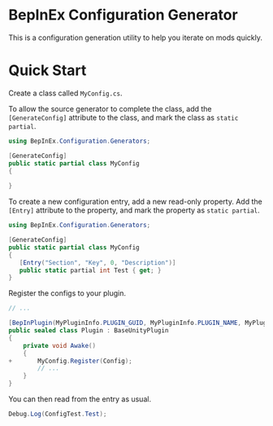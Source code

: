 ﻿# BepInEx Configuration Generator

This is a configuration generation utility to help you iterate on mods quickly.

# Quick Start

Create a class called `MyConfig.cs`.

To allow the source generator to complete the class,
add the `[GenerateConfig]` attribute to the class, and mark the class as `static partial`.

```cs
using BepInEx.Configuration.Generators;

[GenerateConfig]
public static partial class MyConfig
{
    
}
```

To create a new configuration entry, add a new read-only property.
Add the `[Entry]` attribute to the property, and mark the property as `static partial`.

```cs
using BepInEx.Configuration.Generators;

[GenerateConfig]
public static partial class MyConfig
{
   [Entry("Section", "Key", 0, "Description")]
   public static partial int Test { get; } 
}
```

Register the configs to your plugin.

```cs
// ...

[BepInPlugin(MyPluginInfo.PLUGIN_GUID, MyPluginInfo.PLUGIN_NAME, MyPluginInfo.PLUGIN_VERSION)]
public sealed class Plugin : BaseUnityPlugin
{
    private void Awake()
    {
+       MyConfig.Register(Config);
        // ...
    }
}
```

You can then read from the entry as usual. 

```cs
Debug.Log(ConfigTest.Test);
```

